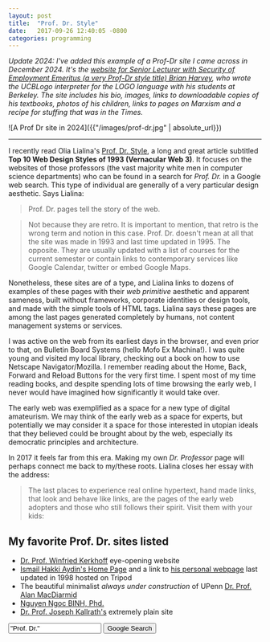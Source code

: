 ```yaml
---
layout: post
title:  "Prof. Dr. Style"
date:   2017-09-26 12:40:05 -0800
categories: programming
---
```


*Update 2024: I've added this example of a Prof-Dr site I came across in December 2024. It's the [website for Senior Lecturer with Security of Employment Emeritus (a very Prof-Dr style title) Brian Harvey](https://people.eecs.berkeley.edu/~bh/), who wrote the UCBLogo interpreter for the LOGO language with his students at Berkeley. The site includes his bio, images, links to downloadable copies of his textbooks, photos of his children, links to pages on Marxism and a recipe for stuffing that was in the Times.*

![A Prof Dr site in 2024]({{"/images/prof-dr.jpg" | absolute_url}})

---

I recently read Olia Lialina's [Prof. Dr. Style](http://contemporary-home-computing.org/prof-dr-style/), a long and great article subtitled **Top 10 Web Design Styles of 1993 (Vernacular Web 3)**. It focuses on the websites of those professors (the vast majority white men in computer science departments) who can be found in a search for *Prof. Dr.* in a Google web search. This type of individual are generally of a very particular design aesthetic. Says Lialina:

> Prof. Dr. pages tell the story of the web.

> Not because they are retro. It is important to mention, that retro is the wrong term and notion in this case. Prof. Dr. doesn't mean at all that the site was made in 1993 and last time updated in 1995. The opposite. They are usually updated with a list of courses for the current semester or contain links to contemporary services like Google Calendar, twitter or embed Google Maps.

Nonetheless, these sites are of a type, and Lialina links to dozens of examples of these pages with their *web primitive* aesthetic and apparent sameness, built without frameworks, corporate identities or design tools, and made with the simple tools of HTML tags. Lialina says these pages are among the last pages generated completely by humans, not content management systems or services.

I was active on the web from its earliest days in the browser, and even prior to that, on Bulletin Board Systems (hello Mofo Ex Machina!). I was quite young and visited my local library, checking out a book on how to use Netscape Navigator/Mozilla. I remember reading about the Home, Back, Forward and Reload Buttons for the very first time. I spent most of my time reading books, and despite spending lots of time browsing the early web, I never would have imagined how significantly it would take over.

The early web was exemplified as a space for a new type of digital amateurism. We may think of the early web as a space for experts, but potentially we may consider it a space for those interested in utopian ideals that they believed could be brought about by the web, especially its democratic principles and architecture.

In 2017 it feels far from this era. Making my own *Dr. Professor* page will perhaps connect me back to my/these roots. Lialina closes her essay with the address:

> The last places to experience real online hypertext, hand made links, that look and behave like links, are the pages of the early web adopters and those who still follows their spirit. Visit them with your kids:

## My favorite Prof. Dr. sites listed

- [Dr. Prof. Winfried Kerkhoff](http://www.kerkhoff-w.de/) eye-opening website
- [Ismail Hakki Aydin's Home Page](http://www.angelfire.com/ia/ismailhakkiaydin/) and a link to [his personal webpage](http://members.tripod.com/~Ismail_Hakki_AYDIN/) last updated in 1998 hosted on Tripod
- The beautiful minimalist *always under construction* of UPenn [Dr. Prof. Alan MacDiarmid](http://www.sas.upenn.edu/~macdiarm/)
- [Nguyen Ngoc BINH, Phd.](http://www.jaist.ac.jp/~binh/)
- [Dr. Prof. Joseph Kallrath's](http://www.astro.ufl.edu/~kallrath/) extremely plain site

<form action="http://www.google.com/search" method="get">
    <input type="text" name="q" value="&quot;Prof. Dr.&quot;" />
    <button type="submit">Google Search</button>
</form>
